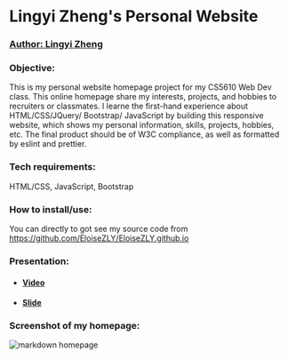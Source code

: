 # Lingyi Zheng's Personal Website

### [Author: Lingyi Zheng](https://eloisezly.github.io/)

### Objective:

This is my personal website homepage project for my CS5610 Web Dev class. This online homepage share my interests, projects, and hobbies to recruiters or classmates. I learne the first-hand experience about HTML/CSS/JQuery/ Bootstrap/ JavaScript by building this responsive website, which shows my personal information, skills, projects, hobbies, etc. The final product should be of W3C compliance, as well as formatted by eslint and prettier.

### Tech requirements:

HTML/CSS, JavaScript, Bootstrap

### How to install/use:

You can directly to got see my source code from https://github.com/EloiseZLY/EloiseZLY.github.io

### Presentation:

* #### [Video](https://youtu.be/kOaMAM94tzE)
* #### [Slide](https://docs.google.com/presentation/d/1kdqBsfsPyjYKdoEO6GmdY6PSmJ9fnEbKBquvjD-rTcY/edit?usp=sharing)

### Screenshot of my homepage:
![markdown homepage](./Webhomepage.png "homepage")
